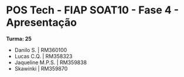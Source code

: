 # POS Tech - FIAP SOAT10 - Fase 4 - Apresentação

**Turma: 25**

- Danilo S. | RM360100
- Lucas C.Q. | RM358323
- Jaqueline M.P.S. | RM359838
- Skawinki | RM359870
